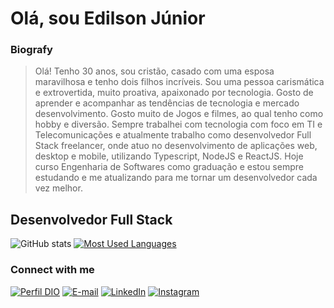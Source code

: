 # Olá, sou Edilson Júnior


### Biografy

> Olá! Tenho 30 anos, sou cristão, casado com uma esposa maravilhosa e tenho dois filhos incríveis. Sou uma pessoa carismática e extrovertida, muito proativa, apaixonado por tecnologia. Gosto de aprender e acompanhar as tendências de tecnologia e mercado desenvolvimento. Gosto muito de Jogos e filmes, ao qual tenho como hobby e diversão. Sempre trabalhei com tecnologia com foco em TI e Telecomunicações e atualmente trabalho como desenvolvedor Full Stack freelancer, onde atuo no desenvolvimento de aplicações web, desktop e mobile, utilizando Typescript, NodeJS e ReactJS. Hoje curso Engenharia de Softwares como graduação e estou sempre estudando e me atualizando para me tornar um desenvolvedor cada vez melhor.

## Desenvolvedor Full Stack

![GitHub stats](https://github-readme-stats-git-masterrstaa-rickstaa.vercel.app/api?username=edilsonfj&hide_title=true&show_icons=true&include_all_commits=false&count_private=true&line_height=25card_width=200&&hide=issues&bg_color=000&title_color=FF00F6&text_color=FFF&border_radius=3&border_color=36123c&icon_color=FF00F6&theme=jolly)
[![Most Used Languages](https://github-readme-stats-git-masterrstaa-rickstaa.vercel.app/api/top-langs/?username=edilsonfj&line_height=10&card_width=290&layout=compact&hide_title=false&count_private=true&langs_count=4&show_icons=true&title_color=FF00F6&hide=html,css&bg_color=000&text_color=8B8B8B&border_radius=3&border_color=36123c&count_private=true)](https://github.com/elidianaandrade/github-readme-stats)

<h3 align="left">Connect with me</h3>

[![Perfil DIO](https://img.shields.io/badge/-Meu%20Perfil%20na%20DIO-30A3DC?style=for-the-badge)](https://web.dio.me/users/edilson_engcomp)
[![E-mail](https://img.shields.io/badge/-Email-000?style=for-the-badge&logo=microsoft-outlook&logoColor=FF00F6&color:FFF)](mailto:edilson.desenvolved@gmail.com)
[![LinkedIn](https://img.shields.io/badge/-LinkedIn-000?style=for-the-badge&logo=linkedin&logoColor=FF00F6&color:FFF)](https://www.linkedin.com/in/edilson-de-freitas-júnior-791772231/)
[![Instagram](https://img.shields.io/badge/-Instagram-000?style=for-the-badge&logo=instagram&logoColor=FF00F6&color:FFF)](https://www.instagram.com/edilsonfjdev/)